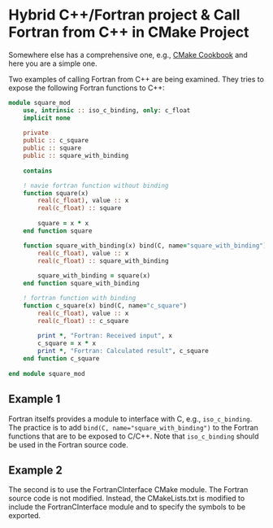 # Hybrid C++/Fortran project & Call Fortran from C++ in CMake Project

Somewhere else has a comprehensive one, e.g., [CMake Cookbook](https://github.com/dev-cafe/cmake-cookbook) and here you are a simple one.

Two examples of calling Fortran from C++ are being examined. They tries to expose the following Fortran functions to C++:

```fortran
module square_mod
    use, intrinsic :: iso_c_binding, only: c_float
    implicit none
    
    private
    public :: c_square
    public :: square
    public :: square_with_binding
    
    contains

    ! navie fortran function without binding
    function square(x)
        real(c_float), value :: x
        real(c_float) :: square
        
        square = x * x
    end function square

    function square_with_binding(x) bind(C, name="square_with_binding")
        real(c_float), value :: x
        real(c_float) :: square_with_binding
        
        square_with_binding = square(x)
    end function square_with_binding

    ! fortran function with binding
    function c_square(x) bind(C, name="c_square")
        real(c_float), value :: x
        real(c_float) :: c_square
        
        print *, "Fortran: Received input", x
        c_square = x * x
        print *, "Fortran: Calculated result", c_square
    end function c_square
    
end module square_mod
```

## Example 1

Fortran itselfs provides a module to interface with C, e.g., `iso_c_binding`. The practice is to add `bind(C, name="square_with_binding")` to the Fortran functions that are to be exposed to C/C++. Note that `iso_c_binding` should be used in the Fortran source code.

## Example 2

The second is to use the FortranCInterface CMake module. The Fortran source code is not modified. Instead, the CMakeLists.txt is modified to include the FortranCInterface module and to specify the symbols to be exported.

